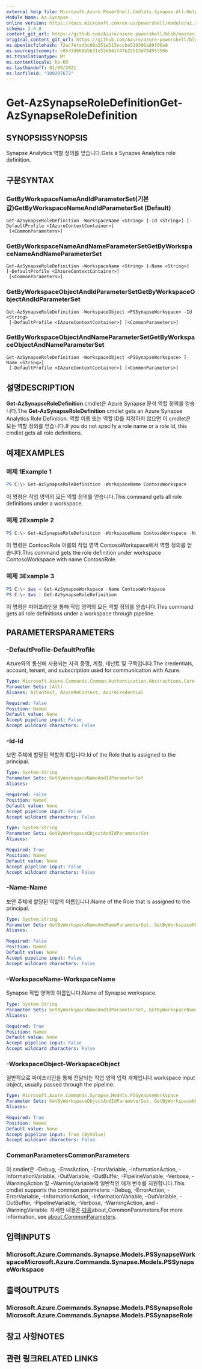 ```yaml
---
external help file: Microsoft.Azure.PowerShell.Cmdlets.Synapse.dll-Help.xml
Module Name: Az.Synapse
online version: https://docs.microsoft.com/en-us/powershell/module/az.synapse/get-azsynapseroledefinition
schema: 2.0.0
content_git_url: https://github.com/Azure/azure-powershell/blob/master/src/Synapse/Synapse/help/Get-AzSynapseRoleDefinition.md
original_content_git_url: https://github.com/Azure/azure-powershell/blob/master/src/Synapse/Synapse/help/Get-AzSynapseRoleDefinition.md
ms.openlocfilehash: f2ac7efad3c08a351e515eccbe519306a89f06a9
ms.sourcegitcommit: c05d3d669b5631e526841f47b22513d78495350b
ms.translationtype: MT
ms.contentlocale: ko-KR
ms.lasthandoff: 02/09/2021
ms.locfileid: "100207672"
---
```

# <span data-ttu-id="73392-101">Get-AzSynapseRoleDefinition</span><span class="sxs-lookup"><span data-stu-id="73392-101">Get-AzSynapseRoleDefinition</span></span>

## <span data-ttu-id="73392-102">SYNOPSIS</span><span class="sxs-lookup"><span data-stu-id="73392-102">SYNOPSIS</span></span>
<span data-ttu-id="73392-103">Synapse Analytics 역할 정의를 얻습니다.</span><span class="sxs-lookup"><span data-stu-id="73392-103">Gets a Synapse Analytics role definition.</span></span>

## <span data-ttu-id="73392-104">구문</span><span class="sxs-lookup"><span data-stu-id="73392-104">SYNTAX</span></span>

### <span data-ttu-id="73392-105">GetByWorkspaceNameAndIdParameterSet(기본값)</span><span class="sxs-lookup"><span data-stu-id="73392-105">GetByWorkspaceNameAndIdParameterSet (Default)</span></span>
```
Get-AzSynapseRoleDefinition -WorkspaceName <String> [-Id <String>] [-DefaultProfile <IAzureContextContainer>]
 [<CommonParameters>]
```

### <span data-ttu-id="73392-106">GetByWorkspaceNameAndNameParameterSet</span><span class="sxs-lookup"><span data-stu-id="73392-106">GetByWorkspaceNameAndNameParameterSet</span></span>
```
Get-AzSynapseRoleDefinition -WorkspaceName <String> [-Name <String>] [-DefaultProfile <IAzureContextContainer>]
 [<CommonParameters>]
```

### <span data-ttu-id="73392-107">GetByWorkspaceObjectAndIdParameterSet</span><span class="sxs-lookup"><span data-stu-id="73392-107">GetByWorkspaceObjectAndIdParameterSet</span></span>
```
Get-AzSynapseRoleDefinition -WorkspaceObject <PSSynapseWorkspace> -Id <String>
 [-DefaultProfile <IAzureContextContainer>] [<CommonParameters>]
```

### <span data-ttu-id="73392-108">GetByWorkspaceObjectAndNameParameterSet</span><span class="sxs-lookup"><span data-stu-id="73392-108">GetByWorkspaceObjectAndNameParameterSet</span></span>
```
Get-AzSynapseRoleDefinition -WorkspaceObject <PSSynapseWorkspace> [-Name <String>]
 [-DefaultProfile <IAzureContextContainer>] [<CommonParameters>]
```

## <span data-ttu-id="73392-109">설명</span><span class="sxs-lookup"><span data-stu-id="73392-109">DESCRIPTION</span></span>
<span data-ttu-id="73392-110">**Get-AzSynapseRoleDefinition** cmdlet은 Azure Synapse 분석 역할 정의를 얻습니다.</span><span class="sxs-lookup"><span data-stu-id="73392-110">The **Get-AzSynapseRoleDefinition** cmdlet gets an Azure Synapse Analytics Role Definition.</span></span>
<span data-ttu-id="73392-111">역할 이름 또는 역할 ID를 지정하지 않으면 이 cmdlet은 모든 역할 정의를 얻습니다.</span><span class="sxs-lookup"><span data-stu-id="73392-111">If you do not specify a role name or a role Id, this cmdlet gets all role definitions.</span></span>

## <span data-ttu-id="73392-112">예제</span><span class="sxs-lookup"><span data-stu-id="73392-112">EXAMPLES</span></span>

### <span data-ttu-id="73392-113">예제 1</span><span class="sxs-lookup"><span data-stu-id="73392-113">Example 1</span></span>
```powershell
PS C:\> Get-AzSynapseRoleDefinition -WorkspaceName ContosoWorkspace
```

<span data-ttu-id="73392-114">이 명령은 작업 영역의 모든 역할 정의를 얻습니다.</span><span class="sxs-lookup"><span data-stu-id="73392-114">This command gets all role definitions under a workspace.</span></span>

### <span data-ttu-id="73392-115">예제 2</span><span class="sxs-lookup"><span data-stu-id="73392-115">Example 2</span></span>
```powershell
PS C:\> Get-AzSynapseRoleDefinition -WorkspaceName ContosoWorkspace -Name ContosoRole
```

<span data-ttu-id="73392-116">이 명령은 ContosoRole 이름의 작업 영역 ContosoWorkspace에서 역할 정의를 얻습니다.</span><span class="sxs-lookup"><span data-stu-id="73392-116">This command gets the role definition under workspace ContosoWorkspace with name ContosoRole.</span></span>

### <span data-ttu-id="73392-117">예제 3</span><span class="sxs-lookup"><span data-stu-id="73392-117">Example 3</span></span>
```powershell
PS C:\> $ws = Get-AzSynapseWorkspace -Name ContosoWorkspace
PS C:\> $ws | Get-AzSynapseRoleDefinition
```

<span data-ttu-id="73392-118">이 명령은 파이프라인을 통해 작업 영역의 모든 역할 정의를 얻습니다.</span><span class="sxs-lookup"><span data-stu-id="73392-118">This command gets all role definitions under a workspace through pipeline.</span></span>

## <span data-ttu-id="73392-119">PARAMETERS</span><span class="sxs-lookup"><span data-stu-id="73392-119">PARAMETERS</span></span>

### <span data-ttu-id="73392-120">-DefaultProfile</span><span class="sxs-lookup"><span data-stu-id="73392-120">-DefaultProfile</span></span>
<span data-ttu-id="73392-121">Azure와의 통신에 사용되는 자격 증명, 계정, 테넌트 및 구독입니다.</span><span class="sxs-lookup"><span data-stu-id="73392-121">The credentials, account, tenant, and subscription used for communication with Azure.</span></span>

```yaml
Type: Microsoft.Azure.Commands.Common.Authentication.Abstractions.Core.IAzureContextContainer
Parameter Sets: (All)
Aliases: AzContext, AzureRmContext, AzureCredential

Required: False
Position: Named
Default value: None
Accept pipeline input: False
Accept wildcard characters: False
```

### <span data-ttu-id="73392-122">-Id</span><span class="sxs-lookup"><span data-stu-id="73392-122">-Id</span></span>
<span data-ttu-id="73392-123">보안 주체에 할당된 역할의 ID입니다.</span><span class="sxs-lookup"><span data-stu-id="73392-123">Id of the Role that is assigned to the principal.</span></span>

```yaml
Type: System.String
Parameter Sets: GetByWorkspaceNameAndIdParameterSet
Aliases:

Required: False
Position: Named
Default value: None
Accept pipeline input: False
Accept wildcard characters: False
```

```yaml
Type: System.String
Parameter Sets: GetByWorkspaceObjectAndIdParameterSet
Aliases:

Required: True
Position: Named
Default value: None
Accept pipeline input: False
Accept wildcard characters: False
```

### <span data-ttu-id="73392-124">-Name</span><span class="sxs-lookup"><span data-stu-id="73392-124">-Name</span></span>
<span data-ttu-id="73392-125">보안 주체에 할당된 역할의 이름입니다.</span><span class="sxs-lookup"><span data-stu-id="73392-125">Name of the Role that is assigned to the principal.</span></span>

```yaml
Type: System.String
Parameter Sets: GetByWorkspaceNameAndNameParameterSet, GetByWorkspaceObjectAndNameParameterSet
Aliases:

Required: False
Position: Named
Default value: None
Accept pipeline input: False
Accept wildcard characters: False
```

### <span data-ttu-id="73392-126">-WorkspaceName</span><span class="sxs-lookup"><span data-stu-id="73392-126">-WorkspaceName</span></span>
<span data-ttu-id="73392-127">Synapse 작업 영역의 이름입니다.</span><span class="sxs-lookup"><span data-stu-id="73392-127">Name of Synapse workspace.</span></span>

```yaml
Type: System.String
Parameter Sets: GetByWorkspaceNameAndIdParameterSet, GetByWorkspaceNameAndNameParameterSet
Aliases:

Required: True
Position: Named
Default value: None
Accept pipeline input: False
Accept wildcard characters: False
```

### <span data-ttu-id="73392-128">-WorkspaceObject</span><span class="sxs-lookup"><span data-stu-id="73392-128">-WorkspaceObject</span></span>
<span data-ttu-id="73392-129">일반적으로 파이프라인을 통해 전달되는 작업 영역 입력 개체입니다.</span><span class="sxs-lookup"><span data-stu-id="73392-129">workspace input object, usually passed through the pipeline.</span></span>

```yaml
Type: Microsoft.Azure.Commands.Synapse.Models.PSSynapseWorkspace
Parameter Sets: GetByWorkspaceObjectAndIdParameterSet, GetByWorkspaceObjectAndNameParameterSet
Aliases:

Required: True
Position: Named
Default value: None
Accept pipeline input: True (ByValue)
Accept wildcard characters: False
```

### <span data-ttu-id="73392-130">CommonParameters</span><span class="sxs-lookup"><span data-stu-id="73392-130">CommonParameters</span></span>
<span data-ttu-id="73392-131">이 cmdlet은 -Debug, -ErrorAction, -ErrorVariable, -InformationAction, -InformationVariable, -OutVariable, -OutBuffer, -PipelineVariable, -Verbose, -WarningAction 및 -WarningVariable의 일반적인 매개 변수를 지원합니다.</span><span class="sxs-lookup"><span data-stu-id="73392-131">This cmdlet supports the common parameters: -Debug, -ErrorAction, -ErrorVariable, -InformationAction, -InformationVariable, -OutVariable, -OutBuffer, -PipelineVariable, -Verbose, -WarningAction, and -WarningVariable.</span></span> <span data-ttu-id="73392-132">자세한 내용은 [다음](http://go.microsoft.com/fwlink/?LinkID=113216)about_CommonParameters.</span><span class="sxs-lookup"><span data-stu-id="73392-132">For more information, see [about_CommonParameters](http://go.microsoft.com/fwlink/?LinkID=113216).</span></span>

## <span data-ttu-id="73392-133">입력</span><span class="sxs-lookup"><span data-stu-id="73392-133">INPUTS</span></span>

### <span data-ttu-id="73392-134">Microsoft.Azure.Commands.Synapse.Models.PSSynapseWorkspace</span><span class="sxs-lookup"><span data-stu-id="73392-134">Microsoft.Azure.Commands.Synapse.Models.PSSynapseWorkspace</span></span>

## <span data-ttu-id="73392-135">출력</span><span class="sxs-lookup"><span data-stu-id="73392-135">OUTPUTS</span></span>

### <span data-ttu-id="73392-136">Microsoft.Azure.Commands.Synapse.Models.PSSynapseRole</span><span class="sxs-lookup"><span data-stu-id="73392-136">Microsoft.Azure.Commands.Synapse.Models.PSSynapseRole</span></span>

## <span data-ttu-id="73392-137">참고 사항</span><span class="sxs-lookup"><span data-stu-id="73392-137">NOTES</span></span>

## <span data-ttu-id="73392-138">관련 링크</span><span class="sxs-lookup"><span data-stu-id="73392-138">RELATED LINKS</span></span>
